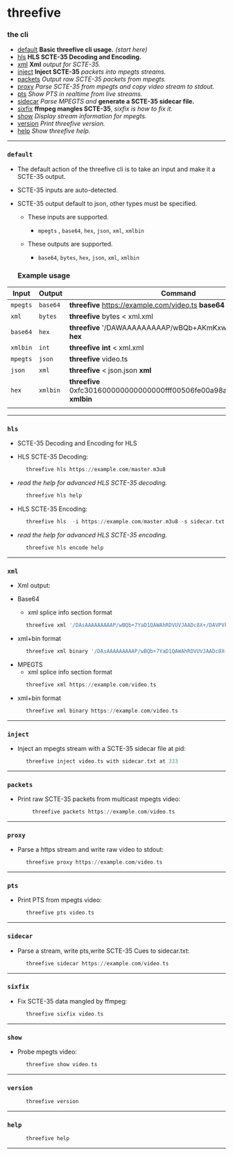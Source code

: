 # threefive
###  the  cli
   * [default](#default) __Basic threefive cli usage.__ _(start here)_ 
   * [hls](#hls) __HLS SCTE-35 Decoding and Encoding.__
   * [xml](#xml)  __Xml__ _output for_ _SCTE-35._
   * [inject](#inject) __Inject SCTE-35__ _packets into mpegts streams._
   * [packets](#packets) _Output raw SCTE-35 packets from mpegts._
   * [proxy](#proxy) _Parse SCTE-35 from mpegts and copy video stream to stdout._
   * [pts](#pts) _Show PTS in realtime from live streams._
   * [sidecar](#sidecar) _Parse MPEGTS and_ __generate a SCTE-35 sidecar file.__
   * [sixfix](#sixfix) __ffmpeg mangles SCTE-35__, _sixfix is how to fix it._
   * [show](#show) _Display stream information for mpegts._ 
   * [version](#version) _Print threefive version._
   * [help](#help)  _Show threefive help._
---
### `default`
* The default action of the threefive cli is to take an input and make it a SCTE-35 output.
* SCTE-35 inputs are auto-detected.
* SCTE-35 output default to json, other types must be specified.

     * These inputs are supported.
       * `mpegts` , `base64`,  `hex`, `json`, `xml`, `xmlbin`

    * These outputs are supported.
       * `base64`, `bytes`,  `hex`, `json`, `xml`, `xmlbin`
  
  ### Example usage

|  Input       | Output        | Command                                                                   |
|--------------|---------------|---------------------------------------------------------------------------|
| `mpegts`       |  `base64`      | **threefive** https://example.com/video.ts  **base64**                            |
|  `xml`         |  `bytes`        | **threefive**  bytes  < xml.xml                                               |
| `base64`       |   `hex`         | **threefive** '/DAWAAAAAAAAAP/wBQb+AKmKxwAACzuu2Q=='  **hex**                     |
| `xmlbin`       |   `int`         | **threefive  int**  < xml.xml                                                 |
| `mpegts`       |  `json`         | **threefive** video.ts                                                        |
| `json`         |   `xml`         | **threefive**  < json.json  **xml**                                               |
|  `hex`         |  `xmlbin`       | **threefive** 0xfc301600000000000000fff00506fe00a98ac700000b3baed9  **xmlbin** 
                                                     |
___
### `hls`  
* SCTE-35  Decoding and Encoding for HLS
       
* HLS SCTE-35 Decoding: 
```asm
      threefive hls https://example.com/master.m3u8
```
* _read the help for advanced HLS SCTE-35 decoding._
```asm    
      threefive hls help
```
* HLS SCTE-35 Encoding: 
```asm
      threefive hls  -i https://example.com/master.m3u8 -s sidecar.txt -o output_dir
```
*  _read the help for advanced HLS SCTE-35 encoding._
``` asm
      threefive hls encode help
```
___
### `xml`       
* Xml output:

* Base64
  * xml splice info section format
```asm
      threefive xml '/DAsAAAAAAAAAP/wBQb+7YaD1QAWAhRDVUVJAADc8X+/DAVPVkxZSSIAAJ6Gk2Q='
```
  * xml+bin format
```asm
      threefive xml binary '/DAsAAAAAAAAAP/wBQb+7YaD1QAWAhRDVUVJAADc8X+/DAVPVkxZSSIAAJ6Gk2Q='
```
* MPEGTS
  * xml splice info section format
```asm                                                                                           
      threefive xml https://example.com/video.ts 
```
  * xml+bin format
```asm                                                                                           
      threefive xml binary https://example.com/video.ts 
```
___
###  `inject`
* Inject an mpegts stream with a SCTE-35 sidecar file at pid:
```asm
      threefive inject video.ts with sidecar.txt at 333
```
___
### `packets`
* Print raw SCTE-35 packets from multicast mpegts video:
```asm
        threefive packets https://example.com/video.ts
```
___
### `proxy`
* Parse a https stream and write raw video to stdout:
```asm
      threefive proxy https://example.com/video.ts
```
___
### `pts`       
* Print PTS from mpegts video:
```asm
      threefive pts video.ts
```
___
### `sidecar`
* Parse a stream, write pts,write SCTE-35 Cues to sidecar.txt:
```asm
      threefive sidecar https://example.com/video.ts
```
___
###  `sixfix`    
* Fix SCTE-35 data mangled by ffmpeg: 
```asm
      threefive sixfix video.ts
```
___
### `show`      
* Probe mpegts video: 
```asm
      threefive show video.ts
```
___
### `version`  
```asm
      threefive version
```
___                 
### `help`      
```asm      
      threefive help
```
___
